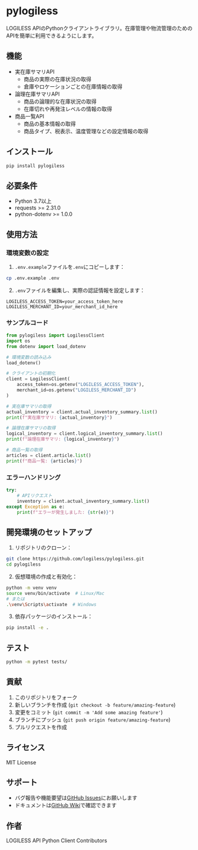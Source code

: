 # pylogiless

LOGILESS APIのPythonクライアントライブラリ。在庫管理や物流管理のためのAPIを簡単に利用できるようにします。

## 機能

- 実在庫サマリAPI
  - 商品の実際の在庫状況の取得
  - 倉庫やロケーションごとの在庫情報の取得
- 論理在庫サマリAPI
  - 商品の論理的な在庫状況の取得
  - 在庫切れや再発注レベルの情報の取得
- 商品一覧API
  - 商品の基本情報の取得
  - 商品タイプ、税表示、温度管理などの設定情報の取得

## インストール

```bash
pip install pylogiless
```

## 必要条件

- Python 3.7以上
- requests >= 2.31.0
- python-dotenv >= 1.0.0

## 使用方法

### 環境変数の設定

1. `.env.example`ファイルを`.env`にコピーします：
```bash
cp .env.example .env
```

2. `.env`ファイルを編集し、実際の認証情報を設定します：
```
LOGILESS_ACCESS_TOKEN=your_access_token_here
LOGILESS_MERCHANT_ID=your_merchant_id_here
```

### サンプルコード

```python
from pylogiless import LogilessClient
import os
from dotenv import load_dotenv

# 環境変数の読み込み
load_dotenv()

# クライアントの初期化
client = LogilessClient(
    access_token=os.getenv("LOGILESS_ACCESS_TOKEN"),
    merchant_id=os.getenv("LOGILESS_MERCHANT_ID")
)

# 実在庫サマリの取得
actual_inventory = client.actual_inventory_summary.list()
print(f"実在庫サマリ: {actual_inventory}")

# 論理在庫サマリの取得
logical_inventory = client.logical_inventory_summary.list()
print(f"論理在庫サマリ: {logical_inventory}")

# 商品一覧の取得
articles = client.article.list()
print(f"商品一覧: {articles}")
```

### エラーハンドリング

```python
try:
    # APIリクエスト
    inventory = client.actual_inventory_summary.list()
except Exception as e:
    print(f"エラーが発生しました: {str(e)}")
```

## 開発環境のセットアップ

1. リポジトリのクローン：
```bash
git clone https://github.com/logiless/pylogiless.git
cd pylogiless
```

2. 仮想環境の作成と有効化：
```bash
python -m venv venv
source venv/bin/activate  # Linux/Mac
# または
.\venv\Scripts\activate  # Windows
```

3. 依存パッケージのインストール：
```bash
pip install -e .
```

## テスト

```bash
python -m pytest tests/
```

## 貢献

1. このリポジトリをフォーク
2. 新しいブランチを作成 (`git checkout -b feature/amazing-feature`)
3. 変更をコミット (`git commit -m 'Add some amazing feature'`)
4. ブランチにプッシュ (`git push origin feature/amazing-feature`)
5. プルリクエストを作成

## ライセンス

MIT License

## サポート

- バグ報告や機能要望は[GitHub Issues](https://github.com/logiless/pylogiless/issues)にお願いします
- ドキュメントは[GitHub Wiki](https://github.com/logiless/pylogiless/wiki)で確認できます

## 作者

LOGILESS API Python Client Contributors 